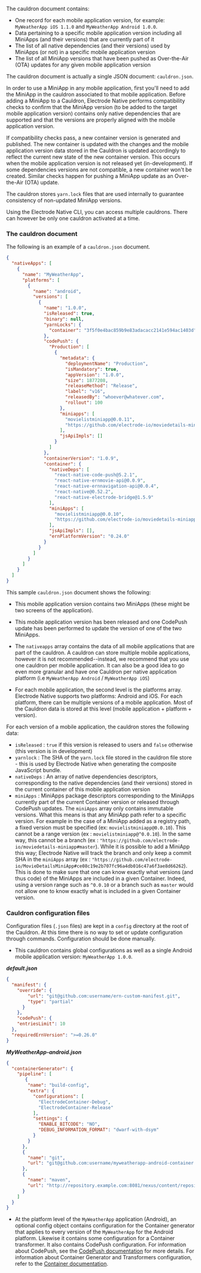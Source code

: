 The cauldron document contains:
* One record for each mobile application version, for example: `MyWeatherApp iOS 1.1.0` and `MyWeatherApp Android 1.0.0`.
* Data pertaining to a specific mobile application version including all MiniApps (and their versions) that are currently part of it
* The list of all native dependencies (and their versions) used by MiniApps (or not) in a specific mobile application version
* The list of all MiniApp versions that have been pushed as Over-the-Air (OTA) updates for any given mobile application version

The cauldron document is actually a single JSON document: `cauldron.json`.

In order to use a MiniApp in any mobile application, first you'll need to add the MiniApp in the cauldron associated to that mobile application. Before adding a MiniApp to a Cauldron, Electrode Native performs compatibility checks to confirm that the MiniApp version (to be added to the target mobile application version) contains only native dependencies that are supported and that the versions are properly aligned with the mobile application version.

If compatibility checks pass, a new container version is generated and published. The new container is updated with the changes and the mobile application version data stored in the Cauldron is updated accordingly to reflect the current new state of the new container version. This occurs when the mobile application version is not released yet (in-development). If some dependencies versions are not compatible, a new container won't be created. Similar checks happen for pushing a MiniApp update as an Over-the-Air (OTA) update.

The cauldron stores `yarn.lock` files that are used internally to guarantee consistency of non-updated MiniApp versions.

Using the Electrode Native CLI, you can access multiple cauldrons. There can however be only one cauldron activated at a time.

### The cauldron document

The following is an example of a `cauldron.json` document.

```json
{
  "nativeApps": [
    {
      "name": "MyWeatherApp",
      "platforms": [
        {
          "name": "android",
          "versions": [
            {
              "name": "1.0.0",
              "isReleased": true,
              "binary": null,
              "yarnLocks": {
                "container": "3f5f0e4bac859b9e83adacacc2141e594ac1403d"
              },
              "codePush": {
                "Production": [
                  {
                    "metadata": {
                      "deploymentName": "Production",
                      "isMandatory": true,
                      "appVersion": "1.0.0",
                      "size": 1877208,
                      "releaseMethod": "Release",
                      "label": "v16",
                      "releasedBy": "whoever@whatever.com",
                      "rollout": 100
                    },
                    "miniapps": [
                      "movielistminiapp@0.0.11",
                      "https://github.com/electrode-io/moviedetails-miniapp#0.0.9"
                    ],
                    "jsApiImpls": []
                  }
                ]
              },
              "containerVersion": "1.0.9",
              "container": {
                "nativeDeps": [
                  "react-native-code-push@5.2.1",
                  "react-native-ernmovie-api@0.0.9",
                  "react-native-ernnavigation-api@0.0.4",
                  "react-native@0.52.2",
                  "react-native-electrode-bridge@1.5.9"
                ],
                "miniApps": [
                  "movielistminiapp@0.0.10",
                  "https://github.com/electrode-io/moviedetails-miniapp#0.0.9"
                ],
                "jsApiImpls": [],
                "ernPlatformVersion": "0.24.0"
              }
            }
          ]
        }
      ]
    }
  ]
}
```

This sample `cauldron.json` document shows the following:  
* This mobile application version contains two MiniApps (these might be two screens of the application).  
* This mobile application version has been released and one CodePush update has been performed to update the version of one of the two MiniApps.  

* The `nativeapps` array contains the data of all mobile applications that are part of the cauldron. A cauldron can store multiple mobile applications, however it is not recommended--instead, we recommend that you use one cauldron per mobile application. It can also be a good idea to go even more granular and have one Cauldron per native application platform (i.e `MyWeatherApp Android` / `MyWeatherApp iOS`)

* For each mobile application, the second level is the platforms array. Electrode Native supports two platforms: Android and iOS. For each platform, there can be multiple versions of a mobile application. Most of the Cauldron data is stored at this level (mobile application + platform + version).

For each version of a mobile application, the cauldron stores the following data:

- `isReleased` : `true` if this version is released to users and `false` otherwise (this version is in development)
- `yarnlock` : The SHA of the `yarn.lock` file stored in the cauldron file store - this is used by Electrode Native when generating the composite JavaScript bundle.
- `nativeDeps` : An array of native dependencies descriptors, corresponding to the native dependencies (and their versions) stored in the current container of this mobile application version
- `miniApps` : MiniApps package descriptors corresponding to the MiniApps currently part of the current Container version or released through CodePush updates. The `miniApps` array only contains immutable versions. What this means is that any MiniApp path refer to a specific version. For example in the case of a MiniApp added as a registry path, a fixed version must be specified (ex: `movielistminiapp@0.0.10`). This cannot be a range version (ex : `movielistminiapp@^0.0.10`). In the same way, this cannot be a branch (ex : `"https://github.com/electrode-io/moviedetails-miniapp#master`). While it is possible to add a MiniApp this way; Electrode Native will track the branch and only keep a commit SHA in the `miniApps` array (ex : `"https://github.com/electrode-io/MovieDetailsMiniApp#ce08c19e2b707fc96a4db016c47a6f3ae8d66262`). This is done to make sure that one can know exactly what versions (and thus code) of the MiniApps are included in a given Container. Indeed, using a version range such as `^0.0.10` or a branch such as `master` would not allow one to know exactly what is included in a given Container version.

### Cauldron configuration files

Configuration files (`.json` files) are kept in a `config` directory at the root of the Cauldron.
At this time there is no way to set or update configuration through commands. Configuration should be done manually.

* This cauldron contains global configurations as well as a single Android mobile application version: `MyWeatherApp 1.0.0`.  

***default.json***
```json
{
  "manifest": {
    "override": {
        "url": "git@github.com:username/ern-custom-manifest.git",
        "type": "partial"
      }
    },
    "codePush": {
    "entriesLimit": 10
  },
  "requiredErnVersion": ">=0.26.0"
}
```

***MyWeatherApp-android.json***

```json
{
  "containerGenerator": {
    "pipeline": [
       {
        "name": "build-config",
        "extra": {
          "configurations": [
            "ElectrodeContainer-Debug",
            "ElectrodeContainer-Release"
          ],
          "settings": {
            "ENABLE_BITCODE": "NO",
            "DEBUG_INFORMATION_FORMAT": "dwarf-with-dsym"
          }
        }
      },
      {
        "name": "git",
        "url": "git@github.com:username/myweatherapp-android-container.git"
      },
      {
        "name": "maven",
        "url": "http://repository.example.com:8081/nexus/content/repositories"
      }
    ]
  }
}
```

* At the platform level of the `MyWeatherApp` application (Android), an optional config object contains configuration for the Container generator that applies to every version of the `MyWeatherApp` for the Android platform. Likewise it contains some configuration for a Container transformer. It also contains CodePush configuration. For information about CodePush, see the [CodePush documentation](https://microsoft.github.io/code-push/) for more details. For information about  Container Generator and Transformers configuration, refer to the [Container documentation](./container.md).
